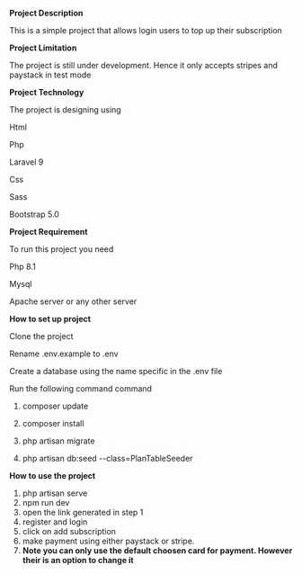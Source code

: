 **Project Description**

This is a simple project that allows login users to top up their subscription

**Project Limitation**

The project is still under development. Hence it only accepts stripes and paystack in test mode

**Project Technology**

The project is designing using

Html

Php

Laravel 9

Css

Sass

Bootstrap 5.0


**Project Requirement**

To run this project you need 

Php 8.1

Mysql

Apache server or any other server


**How to set up project**

Clone the project 

Rename .env.example to .env

Create a database using the name specific in the .env file

Run the following command command

1. composer update

2. composer install

3. php artisan migrate

4. php artisan db:seed --class=PlanTableSeeder

**How to use the project**
1. php artisan serve
2. npm run dev
3. open the link generated in step 1
4. register and login
5. click on add subscription
6. make payment using either paystack or stripe.
7. **Note you can only use the default choosen card for payment. However their is an option to change it**




